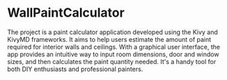 # WallPaintCalculator
 The project is a paint calculator application developed using the Kivy and KivyMD frameworks. It aims to help users estimate the amount of paint required for interior walls and ceilings. With a graphical user interface, the app provides an intuitive way to input room dimensions, door and window sizes, and then calculates the paint quantity needed. It's a handy tool for both DIY enthusiasts and professional painters.

